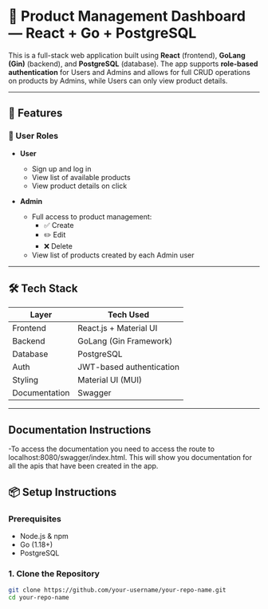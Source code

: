 # 🛒 Product Management Dashboard — React + Go + PostgreSQL

This is a full-stack web application built using **React** (frontend), **GoLang (Gin)** (backend), and **PostgreSQL** (database). The app supports **role-based authentication** for Users and Admins and allows for full CRUD operations on products by Admins, while Users can only view product details.

---

## 🚀 Features

### 👤 User Roles

- **User**
  - Sign up and log in
  - View list of available products
  - View product details on click

- **Admin**
  - Full access to product management:
    - ✅ Create
    - ✏️ Edit
    - ❌ Delete
  - View list of products created by each Admin user

---

## 🛠️ Tech Stack

| Layer      | Tech Used           |
|------------|---------------------|
| Frontend   | React.js + Material UI |
| Backend    | GoLang (Gin Framework) |
| Database   | PostgreSQL          |
| Auth       | JWT-based authentication |
| Styling    | Material UI (MUI)   |
| Documentation|Swagger            |

---

## Documentation Instructions
-To access the documentation you need to access the route to localhost:8080/swagger/index.html. This will show you documentation for all the apis that have been created in the app. 

## 📦 Setup Instructions

### Prerequisites

- Node.js & npm
- Go (1.18+)
- PostgreSQL

### 1. Clone the Repository

```bash
git clone https://github.com/your-username/your-repo-name.git
cd your-repo-name
